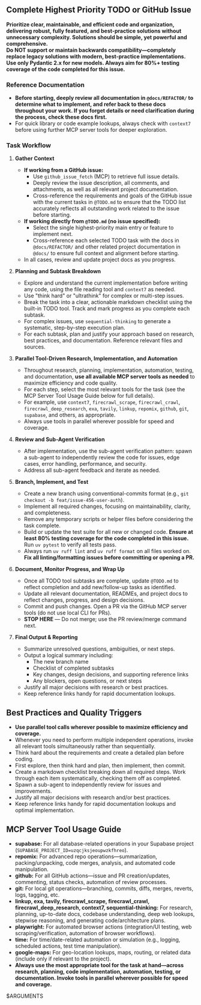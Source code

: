 ## Complete Highest Priority TODO or GitHub Issue

**Prioritize clear, maintainable, and efficient code and organization, delivering robust, fully featured, and best-practice solutions without unnecessary complexity. Solutions should be simple, yet powerful and comprehensive.  
Do NOT support or maintain backwards compatibility—completely replace legacy solutions with modern, best-practice implementations. Use only Pydantic 2.x for new models. Always aim for 80%+ testing coverage of the code completed for this issue.**

### Reference Documentation  
- **Before starting, deeply review all documentation in `@docs/REFACTOR/` to determine what to implement, and refer back to these docs throughout your work. If you forget details or need clarification during the process, check these docs first.**
- For quick library or code example lookups, always check with `context7` before using further MCP server tools for deeper exploration.

### Task Workflow

1. **Gather Context**
   - **If working from a GitHub issue:**  
     - Use `github_issue_fetch` (MCP) to retrieve full issue details.
     - Deeply review the issue description, all comments, and attachments, as well as all relevant project documentation.
     - Cross-reference the requirements and goals of the GitHub issue with the current tasks in `@TODO.md` to ensure that the TODO list accurately reflects all outstanding work related to the issue before starting.
   - **If working directly from `@TODO.md` (no issue specified):**  
     - Select the single highest-priority main entry or feature to implement next.
     - Cross-reference each selected TODO task with the docs in `@docs/REFACTOR/` and other related project documentation in `@docs/` to ensure full context and alignment before starting.
   - In all cases, review and update project docs as you progress.

2. **Planning and Subtask Breakdown**
   - Explore and understand the current implementation before writing any code, using the file reading tool and `context7` as needed.
   - Use "think hard" or "ultrathink" for complex or multi-step issues.
   - Break the task into a clear, actionable markdown checklist using the built-in TODO tool. Track and mark progress as you complete each subtask.
   - For complex issues, use `sequential-thinking` to generate a systematic, step-by-step execution plan.
   - For each subtask, plan and justify your approach based on research, best practices, and documentation. Reference relevant files and sources.

3. **Parallel Tool-Driven Research, Implementation, and Automation**
   - Throughout research, planning, implementation, automation, testing, and documentation, **use all available MCP server tools as needed** to maximize efficiency and code quality.
   - For each step, select the most relevant tools for the task (see the MCP Server Tool Usage Guide below for full details).
   - For example, use `context7`, `firecrawl_scrape`, `firecrawl_crawl`, `firecrawl_deep_research`, `exa`, `tavily`, `linkup`, `repomix`, `github`, `git`, `supabase`, and others, as appropriate.
   - Always use tools in parallel wherever possible for speed and coverage.

4. **Review and Sub-Agent Verification**
   - After implementation, use the sub-agent verification pattern: spawn a sub-agent to independently review the code for issues, edge cases, error handling, performance, and security.
   - Address all sub-agent feedback and iterate as needed.

5. **Branch, Implement, and Test**
   - Create a new branch using conventional-commits format (e.g., `git checkout -b feat/issue-456-user-auth`).
   - Implement all required changes, focusing on maintainability, clarity, and completeness.
   - Remove any temporary scripts or helper files before considering the task complete.
   - Build or update the test suite for all new or changed code. **Ensure at least 80% testing coverage for the code completed in this issue.** Run `uv pytest` to verify all tests pass.
   - Always run `uv ruff lint` and `uv ruff format` on all files worked on. **Fix all linting/formatting issues before committing or opening a PR.**

6. **Document, Monitor Progress, and Wrap Up**
   - Once all TODO tool subtasks are complete, update `@TODO.md` to reflect completion and add new/follow-up tasks as identified.
   - Update all relevant documentation, READMEs, and project docs to reflect changes, progress, and design decisions.
   - Commit and push changes. Open a PR via the GitHub MCP server tools (do not use local CLI for PRs).
   - **STOP HERE** — Do not merge; use the PR review/merge command next.

7. **Final Output & Reporting**
   - Summarize unresolved questions, ambiguities, or next steps.
   - Output a logical summary including:
     - The new branch name
     - Checklist of completed subtasks
     - Key changes, design decisions, and supporting reference links
     - Any blockers, open questions, or next steps
   - Justify all major decisions with research or best practices.
   - Keep reference links handy for rapid documentation lookups.

## Best Practices and Quality Triggers
- **Use parallel tool calls wherever possible to maximize efficiency and coverage.**
- Whenever you need to perform multiple independent operations, invoke all relevant tools simultaneously rather than sequentially.
- Think hard about the requirements and create a detailed plan before coding.
- First explore, then think hard and plan, then implement, then commit.
- Create a markdown checklist breaking down all required steps. Work through each item systematically, checking them off as completed.
- Spawn a sub-agent to independently review for issues and improvements.
- Justify all major decisions with research and/or best practices.
- Keep reference links handy for rapid documentation lookups and optimal implementation.

## MCP Server Tool Usage Guide

- **supabase:** For all database-related operations in your Supabase project (`SUPABASE_PROJECT_ID=uzqcjksjeoupwzkfhreo`).
- **repomix:** For advanced repo operations—summarization, packing/unpacking, code merges, analysis, and automated code manipulation.
- **github:** For all GitHub actions—issue and PR creation/updates, commenting, status checks, automation of review processes.
- **git:** For local git operations—branching, commits, diffs, merges, reverts, logs, tagging, etc.
- **linkup, exa, tavily, firecrawl_scrape, firecrawl_crawl, firecrawl_deep_research, context7, sequential-thinking:** For research, planning, up-to-date docs, codebase understanding, deep web lookups, stepwise reasoning, and generating code/architecture plans.
- **playwright:** For automated browser actions (integration/UI testing, web scraping/verification, automation of browser workflows).
- **time:** For time/date-related automation or simulation (e.g., logging, scheduled actions, test time manipulation).
- **google-maps:** For geo-location lookups, maps, routing, or related data (include only if relevant to the project).
- **Always use the most appropriate tool for the task at hand—across research, planning, code implementation, automation, testing, or documentation. Invoke tools in parallel wherever possible for speed and coverage.**

$ARGUMENTS
